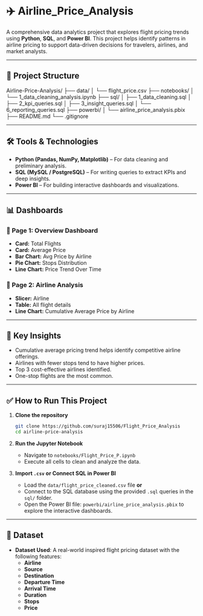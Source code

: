 
# ✈️ Airline_Price_Analysis

A comprehensive data analytics project that explores flight pricing trends using **Python**, **SQL**, and **Power BI**. This project helps identify patterns in airline pricing to support data-driven decisions for travelers, airlines, and market analysts.

---

## 📁 Project Structure

Airline-Price-Analysis/
├── data/
│ └── flight_price.csv
├── notebooks/
│ └── 1_data_cleaning_analysis.ipynb
├── sql/
│ ├── 1_data_cleaning.sql
│ ├── 2_kpi_queries.sql
│ ├── 3_insight_queries.sql
│ └── 6_reporting_queries.sql
├── powerbi/
│ └── airline_price_analysis.pbix
├── README.md
└── .gitignore


---

## 🛠️ Tools & Technologies

- **Python (Pandas, NumPy, Matplotlib)** – For data cleaning and preliminary analysis.
- **SQL (MySQL / PostgreSQL)** – For writing queries to extract KPIs and deep insights.
- **Power BI** – For building interactive dashboards and visualizations.

---

## 📊 Dashboards

### 🔹 Page 1: Overview Dashboard
- **Card:** Total Flights
- **Card:** Average Price
- **Bar Chart:** Avg Price by Airline
- **Pie Chart:** Stops Distribution
- **Line Chart:** Price Trend Over Time

### 🔹 Page 2: Airline Analysis
- **Slicer:** Airline
- **Table:** All flight details
- **Line Chart:** Cumulative Average Price by Airline

---

## 📌 Key Insights

- Cumulative average pricing trend helps identify competitive airline offerings.
- Airlines with fewer stops tend to have higher prices.
- Top 3 cost-effective airlines identified.
- One-stop flights are the most common.

---

## ✅ How to Run This Project

1. **Clone the repository**
   ```bash
   git clone https://github.com/suraj15506/Flight_Price_Analysis
   cd airline-price-analysis
2. **Run the Jupyter Notebook**
   - Navigate to `notebooks/Flight_Price_P.ipynb`
   - Execute all cells to clean and analyze the data.

3. **Import `.csv` or Connect SQL in Power BI**
   - Load the `data/flight_price_cleaned.csv` file **or**
   - Connect to the SQL database using the provided `.sql` queries in the `sql/` folder.
   - Open the Power BI file: `powerbi/airline_price_analysis.pbix` to explore the interactive dashboards.

---

## 📂 Dataset

- **Dataset Used**: A real-world inspired flight pricing dataset with the following features:
  - **Airline**
  - **Source**
  - **Destination**
  - **Departure Time**
  - **Arrival Time**
  - **Duration**
  - **Stops**
  - **Price**


